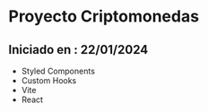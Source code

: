 # Proyecto Criptomonedas
Iniciado en : 22/01/2024
---------------------------
* Styled Components
* Custom Hooks
* Vite
* React
